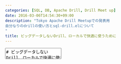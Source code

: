 ```yaml
---
categories: [SQL, DB, Apache Drill, Drill Meet up]
date: 2016-03-06T14:54:30+09:00
description: "Tokyo Apache Drill Meetupでの発表用
自分なりのdrillの使い方とsql-drill.elについて
"
title: ビッグデータしないDrill、ローカルで快適に使うために
---
```


<textarea data-markdown
    data-separator="\n===\n"
    data-vertical="\n---\n"
    data-notes="^Note:">
# ビッグデータしないDrill、ローカルで快適に使うために
----------------------
[Tokyo Apache Drill Meetup](http://drill.connpass.com/event/27414/)  
2016-03-22

<!-- .slide: class="center" -->
===
# About Me
---------
![κeenのアイコン](/images/icon.png) <!-- .element: style="position:absolute;right:0;z-index:-1" -->

 + κeen
 + [@blackenedgold](https://twitter.com/blackenedgold)
 + Github: [KeenS](https://github.com/KeenS)
 + Lisp, ML, Rust, Shell Scriptあたりを書きます
 + サイバーエージェントのエンジニア
   + アドテクスタジオ所属
   + データエンジニアじゃなくてもデータを触ることはある

===
# なぜローカルか
---------------

* ビッグデータ重い
* 使いたいデータが絞れる時には大袈裟
  + 「売り上げ上位1000のユーザの行動」とか
* 同じようなクエリの重複
  + 新しいテーブル作れないDBとかview作れないDBとか
* 結果をRに渡したりとかが面倒
  + CSVダウンロードがGUI
===
# キャッシュ的な
----------------

```
+---------------------------------+
| BIG DATA (BigQuery, Spark, etc) |
+---------------------------------+
        ^ |  ^  |
        | |  |  |
        | v  |  v
   +-------------------+
   | ローカルキャッシュ | <- ???
   +-------------------+
     ^ | ^ | ^ | ^ |
     | v | v | v | |
     +----------+  |
     |   自分   |  |
     +----------+  v
     +---+    +-----+
     | R | <--| CSV |
     +---+    +-----+
```

===
# やりたいこと
--------------

* パパッっと処理を始められる
  + だいたい「CSVを簡単に読める」に同じ
  + たまにJSONとか
* 簡単に処理出来る
  + 自分が馴れているかどうか
* CSVを吐ける
  + 最後はRに渡したい

===
# 候補
-------

* ローカルMySQL
  + 事前のScheme定義が必要
* R
  + 扱い馴れない
* SQLite
  + 事前のScheme定義が必要
* (Python)
  + あまり向いてない？

===

<pre style='font-size: 200%'>
＿人人人人人人人＿
＞　突然のDrill　＜
￣Y^Y^Y^Y^Y^Y￣
</pre>

===
# なぜ Drill
------------

* (デーモン立ち上げておけば)サクっと始められる
* CSVをそのまま読める
  + Schema定義がいらない!
* ついでにJSONも読める
* 馴れたSQLで操作出来る
* CSV吐ける

===
# Drillを便利にするために
-------------------------

* いくつかのシェル関数
* Drillのデーモン/クライアントの起動を便利に

```sh
drill-start() {
    ~/compile/zookeeper-3.4.8/bin/zkServer.sh start
    drillbit.sh start
}

drill-cli() {
    sqlline -u jdbc:drill:zk=localhost:2181
}

drill-web() {
   firefox http://localhost:8047
}
```

===
# もっと便利に
--------------

* REPLでの操作が面倒
  + ヒストリ遡るのとか
  + ミスった時の訂正が地味に不便
* シンタックスハイライト欲しい
* 馴れたツールで編集したい

===
# sql-drill.el
--------------

* [KeenS/sql-drill.el](https://github.com/KeenS/sql-drill.el)
* Emacsのsql-modeのDrillサポート
  + emacsのsql-modeは拡張可能
* シンタックスハイライト
* REPL

===
# DEMO
------
<!-- .slide: class="center" -->

===
# まとめ
--------

* ローカルでデータ分析したい時があるよ
* その時にDrillは便利だよ
* Emacs向けのDrillプラグイン作ったよ

</textarea>
